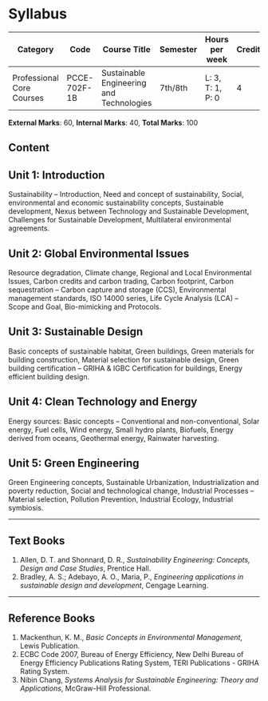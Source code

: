 # Syllabus

| **Category** | **Code** | **Course Title** | **Semester** | **Hours per week** | **Credits** |
| -- | -- | -- | -- | -- | -- |
| Professional Core Courses | PCCE-702F-1B | Sustainable Engineering and Technologies | 7th/8th | L: 3, T: 1, P: 0 | 4 |

**External Marks**: 60, **Internal Marks**: 40, **Total Marks**: 100

## Content

## Unit 1: Introduction
Sustainability – Introduction, Need and concept of sustainability, Social, environmental and economic sustainability concepts, Sustainable development, Nexus between Technology and Sustainable Development, Challenges for Sustainable Development, Multilateral environmental agreements.  

## Unit 2: Global Environmental Issues
Resource degradation, Climate change, Regional and Local Environmental Issues, Carbon credits and carbon trading, Carbon footprint, Carbon sequestration – Carbon capture and storage (CCS), Environmental management standards, ISO 14000 series, Life Cycle Analysis (LCA) – Scope and Goal, Bio-mimicking and Protocols.  

## Unit 3: Sustainable Design
Basic concepts of sustainable habitat, Green buildings, Green materials for building construction, Material selection for sustainable design, Green building certification – GRIHA & IGBC Certification for buildings, Energy efficient building design.  

## Unit 4: Clean Technology and Energy
Energy sources: Basic concepts – Conventional and non-conventional, Solar energy, Fuel cells, Wind energy, Small hydro plants, Biofuels, Energy derived from oceans, Geothermal energy, Rainwater harvesting.  

## Unit 5: Green Engineering
Green Engineering concepts, Sustainable Urbanization, Industrialization and poverty reduction, Social and technological change, Industrial Processes – Material selection, Pollution Prevention, Industrial Ecology, Industrial symbiosis.  

---

## Text Books
1. Allen, D. T. and Shonnard, D. R., *Sustainability Engineering: Concepts, Design and Case Studies*, Prentice Hall.  
2. Bradley, A. S.; Adebayo, A. O., Maria, P., *Engineering applications in sustainable design and development*, Cengage Learning.  

---

## Reference Books
1. Mackenthun, K. M., *Basic Concepts in Environmental Management*, Lewis Publication.  
2. ECBC Code 2007, Bureau of Energy Efficiency, New Delhi Bureau of Energy Efficiency Publications Rating System, TERI Publications - GRIHA Rating System.  
3. Nibin Chang, *Systems Analysis for Sustainable Engineering: Theory and Applications*, McGraw-Hill Professional.  
